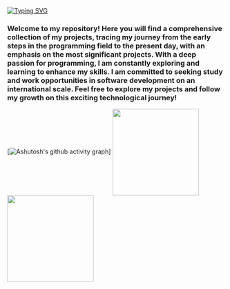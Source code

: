 [![Typing SVG](https://readme-typing-svg.herokuapp.com/?color=296ECB&size=35&center=true&vCenter=true&width=1000&lines=Hi+there,+My+name+is+Gleriston+Castro;I'm+39+years+old;I'm+from+Brazil;Be+Welcome!+:%29)](https://git.io/typing-svg)

### Welcome to my repository! Here you will find a comprehensive collection of my projects, tracing my journey from the early steps in the programming field to the present day, with an emphasis on the most significant projects. With a deep passion for programming, I am constantly exploring and learning to enhance my skills. I am committed to seeking study and work opportunities in software development on an international scale. Feel free to explore my projects and follow my growth on this exciting technological journey!

[![Ashutosh's github activity graph](https://github-readme-activity-graph.vercel.app/graph?username=GleristonCastro&bg_color=0d1117&color=ffffff&line=142841&point=dbccdb&area=true&hide_border=true)]
<a href="https://github.com/GleristonCastro/github-readme-stats">
  <img height=200 align="center" src="https://github-readme-stats.vercel.app/api?username=GleristonCastro&bg_color=00000000&show_icons=true&hide_border=true" />
</a>
<a href="https://github.com/GleristonCastro/convoychat">
  <img height=200 align="center" src="https://github-readme-stats.vercel.app/api/top-langs?username=GleristonCastro&layout=compact&langs_count=8&card_width=32&bg_color=00000000&hide_border=true" />
</a>


